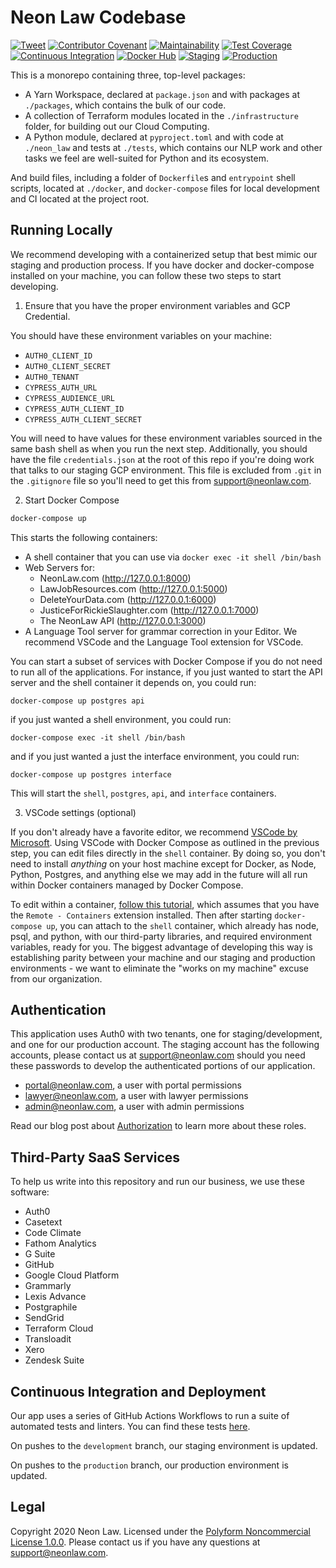 # Neon Law Codebase

[![Tweet](https://img.shields.io/twitter/url/http/shields.io.svg?style=social)](https://twitter.com/intent/tweet?text=Legaltech%20in%20the%20open.%20Check%20out%20%40NeonLaw%27s%20codebase%20repository%20for%20software%20and%20legal%20writing.&url=https://github.com/neonlaw/codebase)
[![Contributor Covenant](https://img.shields.io/badge/Contributor%20Covenant-v2.0%20adopted-ff69b4.svg)](CODE_OF_CONDUCT.md)
[![Maintainability](https://api.codeclimate.com/v1/badges/a9de7883f94a89b722a5/maintainability)](https://codeclimate.com/github/NeonLaw/interface/maintainability)
[![Test Coverage](https://api.codeclimate.com/v1/badges/a9de7883f94a89b722a5/test_coverage)](https://codeclimate.com/github/NeonLaw/interface/test_coverage)
[![Continuous Integration](https://github.com/NeonLaw/interface/workflows/continuous_integration/badge.svg)](https://github.com/NeonLaw/interface/actions?query=workflow%3Acontinuous_integration)
[![Docker Hub](https://github.com/neonlaw/interface/workflows/docker_hub/badge.svg)](https://github.com/NeonLaw/interface/actions?query=workflow%3Adocker_hub)
[![Staging](https://github.com/neonlaw/interface/workflows/staging/badge.svg)](https://github.com/NeonLaw/interface/actions?query=workflow%3Astaging)
[![Production](https://github.com/neonlaw/interface/workflows/production/badge.svg)](https://github.com/NeonLaw/interface/actions?query=workflow%3Aproduction)

This is a monorepo containing three, top-level packages:

* A Yarn Workspace, declared at `package.json` and with packages at
  `./packages`, which contains the bulk of our code.
* A collection of Terraform modules located in the `./infrastructure` folder,
  for building out our Cloud Computing.
* A Python module, declared at `pyproject.toml` and with code at `./neon_law`
  and tests at `./tests`, which contains our NLP work and other tasks we feel
  are well-suited for Python and its ecosystem.

And build files, including a folder of `Dockerfile`s and `entrypoint` shell
scripts, located at `./docker`, and `docker-compose` files for local
development and CI located at the project root.

## Running Locally

We recommend developing with a containerized setup that best mimic our staging
and production process. If you have docker and docker-compose installed on
your machine, you can follow these two steps to start developing.

1. Ensure that you have the proper environment variables and GCP Credential.

You should have these environment variables on your machine:

* `AUTH0_CLIENT_ID`
* `AUTH0_CLIENT_SECRET`
* `AUTH0_TENANT`
* `CYPRESS_AUTH_URL`
* `CYPRESS_AUDIENCE_URL`
* `CYPRESS_AUTH_CLIENT_ID`
* `CYPRESS_AUTH_CLIENT_SECRET`

You will need to have values for these environment variables sourced in the same
bash shell as when you run the next step. Additionally, you should have the
file `credentials.json` at the root of this repo if you're doing work that
talks to our staging GCP environment. This file is excluded from `.git` in
the `.gitignore` file so you'll need to get this from support@neonlaw.com.

2. Start Docker Compose

```bash
docker-compose up
```

This starts the following containers:

* A shell container that you can use via `docker exec -it shell /bin/bash`
* Web Servers for:
  * NeonLaw.com (http://127.0.0.1:8000)
  * LawJobResources.com (http://127.0.0.1:5000)
  * DeleteYourData.com (http://127.0.0.1:6000)
  * JusticeForRickieSlaughter.com (http://127.0.0.1:7000)
  * The NeonLaw API (http://127.0.0.1:3000)
* A Language Tool server for grammar correction in your Editor. We recommend
  VSCode and the Language Tool extension for VSCode.

You can start a subset of services with Docker Compose if you do not need to
run all of the applications. For instance, if you just wanted to start the
API server and the shell container it depends on, you could run:

```
docker-compose up postgres api
```

if you just wanted a shell environment, you could run:

```
docker-compose exec -it shell /bin/bash
```

and if you just wanted a just the interface environment, you could run:

```
docker-compose up postgres interface
```

This will start the `shell`, `postgres`, `api`, and `interface` containers.

3. VSCode settings (optional)

If you don't already have a favorite editor, we recommend [VSCode by
Microsoft](https://code.visualstudio.com/). Using VSCode with Docker Compose
as outlined in the previous step, you can edit files directly in the `shell`
container. By doing so, you don't need to install *anything* on your host
machine except for Docker, as Node, Python, Postgres, and anything else we
may add in the future will all run within Docker containers managed by Docker
Compose.

To edit within a container, [follow this
tutorial](https://code.visualstudio.com/docs/remote/containers), which
assumes that you have the `Remote - Containers` extension installed. Then
after starting `docker-compose up`, you can attach to the `shell` container,
which already has node, psql, and python, with our third-party libraries, and
required environment variables, ready for you. The biggest advantage of
developing this way is establishing parity between your machine and our
staging and production environments - we want to eliminate the "works on my
machine" excuse from our organization.

## Authentication

This application uses Auth0 with two tenants, one for staging/development, and
one for our production account. The staging account has the following
accounts, please contact us at support@neonlaw.com should you need these
passwords to develop the authenticated portions of our application.

* portal@neonlaw.com, a user with portal permissions
* lawyer@neonlaw.com, a user with lawyer permissions
* admin@neonlaw.com, a user with admin permissions

Read our blog post about
[Authorization](https://www.neonlaw.com/blog/authorization) to learn more about
these roles.

## Third-Party SaaS Services

To help us write into this repository and run our business, we use these
software:

* Auth0
* Casetext
* Code Climate
* Fathom Analytics
* G Suite
* GitHub
* Google Cloud Platform
* Grammarly
* Lexis Advance
* Postgraphile
* SendGrid
* Terraform Cloud
* Transloadit
* Xero
* Zendesk Suite

## Continuous Integration and Deployment

Our app uses a series of GitHub Actions Workflows to run a suite of automated
tests and linters. You can find these tests
[here](https://github.com/neonlaw/codebase/actions).

On pushes to the `development` branch, our staging environment is updated.

On pushes to the `production` branch, our production environment is updated.

## Legal

Copyright 2020 Neon Law. Licensed under the [Polyform Noncommercial License
1.0.0](LICENSE.md). Please contact us if you have any questions at
support@neonlaw.com.
